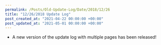 ```yaml
---
permalink: /Posts/Old-Update-Log/Date/2018/12/26
title: "12/26/2018 Update Log"
post_created_at: "2021-04-22 00:00:00 +00:00"
post_updated_at: "2021-05-01 00:00:00 +00:00"
---
```


* A new version of the update log with multiple pages has been released!